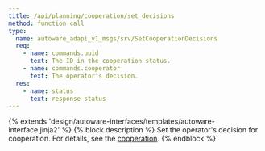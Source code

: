 ```yaml
---
title: /api/planning/cooperation/set_decisions
method: function call
type:
  name: autoware_adapi_v1_msgs/srv/SetCooperationDecisions
  req:
    - name: commands.uuid
      text: The ID in the cooperation status.
    - name: commands.cooperator
      text: The operator's decision.
  res:
    - name: status
      text: response status
---
```


{% extends 'design/autoware-interfaces/templates/autoware-interface.jinja2' %}
{% block description %}
Set the operator's decision for cooperation. For details, see the [cooperation](../index.md#cooperation).
{% endblock %}
